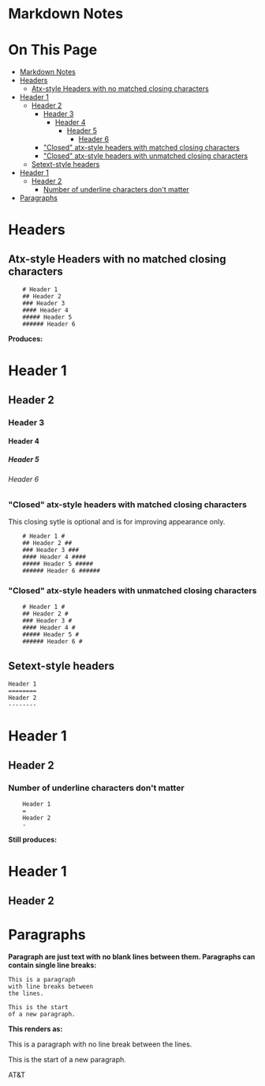 # Markdown Notes

# On This Page

- [Markdown Notes](#markdown-notes)
- [Headers](#headers)
    - [Atx-style Headers with no matched closing characters](#atx-style-headers-with-no-matched-closing-characters)
- [Header 1](#header-1)
    - [Header 2](#header-2)
        - [Header 3](#header-3)
            - [Header 4](#header-4)
                - [Header 5](#header-5)
                    - [Header 6](#header-6)
        - ["Closed" atx-style headers with matched closing characters](#closed-atx-style-headers-with-matched-closing-characters)
        - ["Closed" atx-style headers with unmatched closing characters](#closed-atx-style-headers-with-unmatched-closing-characters)
    - [Setext-style headers](#setext-style-headers)
- [Header 1](#header-1-2)
    - [Header 2](#header-2-2)
        - [Number of underline characters don't matter](#number-of-underline-characters-dont-matter)
- [Paragraphs](#paragraphs)

# Headers
## Atx-style Headers with no matched closing characters
```
    # Header 1
    ## Header 2
    ### Header 3
    #### Header 4
    ##### Header 5
    ###### Header 6
```

**Produces:**
# Header 1
## Header 2
### Header 3
#### Header 4
##### Header 5
###### Header 6

### "Closed" atx-style headers with matched closing characters
This closing sytle is optional and is for improving appearance only.
```
    # Header 1 #
    ## Header 2 ##
    ### Header 3 ###
    #### Header 4 ####
    ##### Header 5 #####
    ###### Header 6 ######
```

### "Closed" atx-style headers with unmatched closing characters
```
    # Header 1 #
    ## Header 2 #
    ### Header 3 #
    #### Header 4 #
    ##### Header 5 #
    ###### Header 6 #
```

## Setext-style headers
```
Header 1
========
Header 2
--------
```
Header 1
========
Header 2
--------

### Number of underline characters don't matter
```
    Header 1
    =
    Header 2
    -
```
**Still produces:**

Header 1
=
Header 2
-

# Paragraphs
**Paragraph are just text with no blank lines between them. Paragraphs can contain single line breaks:**
```
This is a paragraph
with line breaks between
the lines.

This is the start
of a new paragraph.
```
**This renders as:**

This is a paragraph
with no line break between
the lines.

This is the start
of a new paragraph.

AT&T


